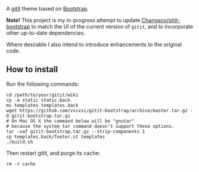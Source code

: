 A [gitit](https://github.com/jgm/gitit) theme based on [Bootstrap](http://getbootstrap.com/).

**Note!** This project is my in-progress attempt to update [Changaco/gitit-bootstrap](https://github.com/Changaco/gitit-bootstrap) to match the UI of the current version of `gitit`, and to incorporate other up-to-date dependencies.

Where desirable I also intend to introduce enhancements to the original code.

## How to install

Run the following commands:

    cd /path/to/your/gitit/wiki
    cp -a static static.back
    mv templates templates.back
    wget https://github.com/vsivsi/gitit-bootstrap/archive/master.tar.gz -O gitit-bootstrap.tar.gz
    # On Mac OS X the command below will be "gnutar"
    # because the system tar command doesn't support these options.
    tar -xaf gitit-bootstrap.tar.gz --strip-components 1
    cp templates.back/footer.st templates
    ./build.sh

Then restart gitit, and purge its cache:

    rm -r cache
